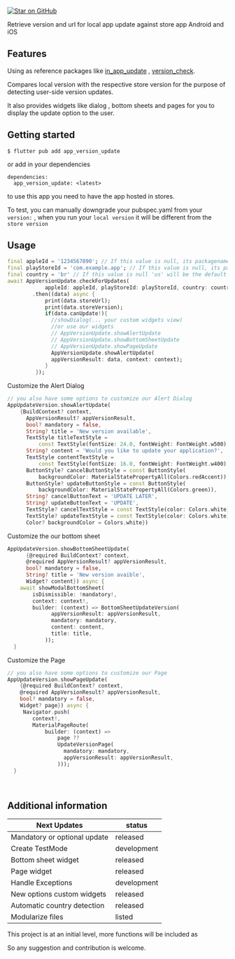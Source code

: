 [![Star on GitHub](https://img.shields.io/github/stars/kauemurakami/app_version_update.svg?style=flat&logo=github&colorB=deeppink&label=stars)](https://github.com/kauemurakami/app_version_update)  

Retrieve version and url for local app update against store app
Android and iOS  

## Features
 Using as reference packages like [in_app_update](https://pub.dev/packages/in_app_update) , [version_check](https://pub.dev/packages/version_check).

Compares local version with the respective store version for the purpose of detecting user-side version updates.

It also provides widgets like dialog , bottom sheets and pages for you to display the update option to the user.

## Getting started

```
$ flutter pub add app_version_update
```
or add in your dependencies
```
dependencies:
  app_version_update: <latest>
```

to use this app you need to have the app hosted in stores.

To test, you can manually downgrade your pubspec.yaml from your ```version:``` , when you run your ```local version``` it will be different from the ```store version```

## Usage

```dart
final appleId = '1234567890'; // If this value is null, its packagename will be considered
final playStoreId = 'com.example.app'; // If this value is null, its packagename will be considered
final country = 'br' // If this value is null 'us' will be the default value
await AppVersionUpdate.checkForUpdates(
            appleId: appleId, playStoreId: playStoreId, country: country)
        .then((data) async {
            print(data.storeUrl);
            print(data.storeVersion);
            if(data.canUpdate!){
              //showDialog(... your custom widgets view) 
              //or use our widgets
              // AppVersionUpdate.showAlertUpdate
              // AppVersionUpdate.showBottomSheetUpdate
              // AppVersionUpdate.showPageUpdate
              AppVersionUpdate.showAlertUpdate(
              appVersionResult: data, context: context);
            }
         });
```

Customize the Alert Dialog

```dart
// you also have some options to customize our Alert Dialog 
AppUpdateVersion.showAlertUpdate(
    {BuildContext? context,
      AppVersionResult? appVersionResult,
      bool? mandatory = false,
      String? title = 'New version available',
      TextStyle titleTextStyle =
          const TextStyle(fontSize: 24.0, fontWeight: FontWeight.w500),
      String? content = 'Would you like to update your application?',
      TextStyle contentTextStyle =
          const TextStyle(fontSize: 16.0, fontWeight: FontWeight.w400),
      ButtonStyle? cancelButtonStyle = const ButtonStyle(
          backgroundColor: MaterialStatePropertyAll(Colors.redAccent)),
      ButtonStyle? updateButtonStyle = const ButtonStyle(
          backgroundColor: MaterialStatePropertyAll(Colors.green)),
      String? cancelButtonText = 'UPDATE LATER',
      String? updateButtonText = 'UPDATE',
      TextStyle? cancelTextStyle = const TextStyle(color: Colors.white),
      TextStyle? updateTextStyle = const TextStyle(color: Colors.white),
      Color? backgroundColor = Colors.white})
```
Customize the our bottom sheet

```dart
AppUpdateVersion.showBottomSheetUpdate(
      {@required BuildContext? context,
      @required AppVersionResult? appVersionResult,
      bool? mandatory = false,
      String? title = 'New version avaible',
      Widget? content}) async {
    await showModalBottomSheet(
        isDismissible: !mandatory!,
        context: context!,
        builder: (context) => BottomSheetUpdateVersion(
              appVersionResult: appVersionResult,
              mandatory: mandatory,
              content: content,
              title: title,
            ));
  }
```

Customize the Page
```dart
// you also have some options to customize our Page
AppUpdateVersion.showPageUpdate(
    {@required BuildContext? context,
    @required AppVersionResult? appVersionResult,
    bool? mandatory = false,
    Widget? page}) async {
     Navigator.push(
        context!,
        MaterialPageRoute(
            builder: (context) =>
                page ??
                UpdateVersionPage(
                  mandatory: mandatory,
                  appVersionResult: appVersionResult,
                )));
  }
  
 
```

## Additional information

| Next Updates                 | status      |
|------------------------------|-------------|
| Mandatory or optional update | released    |
| Create TestMode              | development |
| Bottom sheet widget          | released    |
| Page widget                  | released    |
| Handle Exceptions            | development |
| New options custom widgets   | released    |
| Automatic country detection  | released    |
| Modularize files             | listed      |

This project is at an initial level, more functions will be included as

So any suggestion and contribution is welcome.